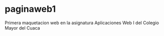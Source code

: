# paginaweb1
Primera maquetacion web en la asignatura Aplicaciones Web I del Colegio Mayor del Cuaca
